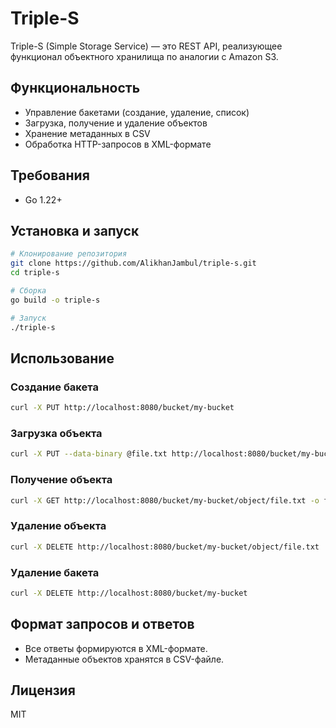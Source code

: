 # Triple-S

Triple-S (Simple Storage Service) — это REST API, реализующее функционал объектного хранилища по аналогии с Amazon S3.

## Функциональность
- Управление бакетами (создание, удаление, список)
- Загрузка, получение и удаление объектов
- Хранение метаданных в CSV
- Обработка HTTP-запросов в XML-формате

## Требования
- Go 1.22+

## Установка и запуск
```sh
# Клонирование репозитория
git clone https://github.com/AlikhanJambul/triple-s.git
cd triple-s

# Сборка
go build -o triple-s

# Запуск
./triple-s
```

## Использование
### Создание бакета
```sh
curl -X PUT http://localhost:8080/bucket/my-bucket
```

### Загрузка объекта
```sh
curl -X PUT --data-binary @file.txt http://localhost:8080/bucket/my-bucket/object/file.txt
```

### Получение объекта
```sh
curl -X GET http://localhost:8080/bucket/my-bucket/object/file.txt -o file.txt
```

### Удаление объекта
```sh
curl -X DELETE http://localhost:8080/bucket/my-bucket/object/file.txt
```

### Удаление бакета
```sh
curl -X DELETE http://localhost:8080/bucket/my-bucket
```

## Формат запросов и ответов
- Все ответы формируются в XML-формате.
- Метаданные объектов хранятся в CSV-файле.

## Лицензия
MIT

